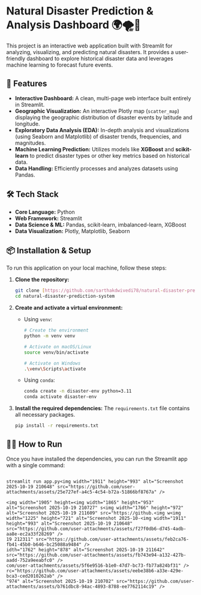 # Natural Disaster Prediction & Analysis Dashboard 🌍🌪️🌊

This project is an interactive web application built with Streamlit for analyzing, visualizing, and predicting natural disasters. It provides a user-friendly dashboard to explore historical disaster data and leverages machine learning to forecast future events.



## 🚀 Features

* **Interactive Dashboard:** A clean, multi-page web interface built entirely in Streamlit.
* **Geographic Visualization:** An interactive Plotly map (`scatter_map`) displaying the geographic distribution of disaster events by latitude and longitude.
* **Exploratory Data Analysis (EDA):** In-depth analysis and visualizations (using Seaborn and Matplotlib) of disaster trends, frequencies, and magnitudes.
* **Machine Learning Prediction:** Utilizes models like **XGBoost** and **scikit-learn** to predict disaster types or other key metrics based on historical data.
* **Data Handling:** Efficiently processes and analyzes datasets using Pandas.

## 🛠️ Tech Stack

* **Core Language:** Python
* **Web Framework:** Streamlit
* **Data Science & ML:** Pandas, scikit-learn, imbalanced-learn, XGBoost
* **Data Visualization:** Plotly, Matplotlib, Seaborn

## 📦 Installation & Setup

To run this application on your local machine, follow these steps:

1.  **Clone the repository:**
    ```bash
    git clone [https://github.com/sarthakdwivedi78/natural-disaster-prediction-system.git](https://github.com/sarthakdwivedi78/natural-disaster-prediction-system.git)
    cd natural-disaster-prediction-system
    ```

2.  **Create and activate a virtual environment:**
    * Using `venv`:
        ```bash
        # Create the environment
        python -m venv venv
        
        # Activate on macOS/Linux
        source venv/bin/activate
        
        # Activate on Windows
        .\venv\Scripts\activate
        ```
    * Using `conda`:
        ```bash
        conda create -n disaster-env python=3.11
        conda activate disaster-env
        ```

3.  **Install the required dependencies:**
    The `requirements.txt` file contains all necessary packages.
    ```bash
    pip install -r requirements.txt
    ```

## 🏃‍♂️ How to Run

Once you have installed the dependencies, you can run the Streamlit app with a single command:

```bash<img width="1909" height="976" alt="Screenshot 2025-10-19 210626" src="https://github.com/user-attachments/assets/58bfc73d-0619-4f8f-99bd-6c85c3ead1ce" />

streamlit run app.py<img width="1911" height="993" alt="Screenshot 2025-10-19 210648" src="https://github.com/user-attachments/assets/25e727ef-a4c5-4c54-b72a-51866bf8767a" />

<img width="1905" height=<img width="1865" height="953" alt="Screenshot 2025-10-19 210727" s<img width="1766" height="972" alt="Screenshot 2025-10-19 211609" src="https://github.<img w<img width="1225" height="721" alt="Screenshot 2025-10-<img width="1911" height="993" alt="Screenshot 2025-10-19 210648" src="https://github.com/user-attachments/assets/f27f0db6-d745-4adb-aa8e-ec2a33f28269" />
19 212311" src="https://github.com/user-attachments/assets/feb2ca76-fb41-45b0-b646-bc25088a9484" />
idth="1762" height="878" alt="Screenshot 2025-10-19 211642" src="https://github.com/user-attachments/assets/fb743e94-a132-427b-aadd-752a9eeabfc0" />
com/user-attachments/assets/5f6e9516-b1e0-47d7-bc73-fb77a824bf31" />
rc="https://github.com/user-attachments/assets/eebe38b6-a33e-429e-bca3-ced2010262ab" />
"974" alt="Screenshot 2025-10-19 210702" src="https://github.com/user-attachments/assets/b761dbc8-94ac-4893-8788-ee7762114c19" />
